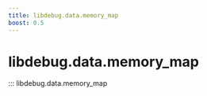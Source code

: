 ```yaml
---
title: libdebug.data.memory_map
boost: 0.5
---
```

# libdebug.data.memory_map
::: libdebug.data.memory_map
